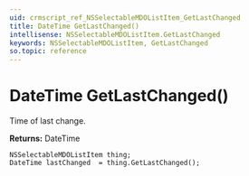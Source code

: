 ```yaml
---
uid: crmscript_ref_NSSelectableMDOListItem_GetLastChanged
title: DateTime GetLastChanged()
intellisense: NSSelectableMDOListItem.GetLastChanged
keywords: NSSelectableMDOListItem, GetLastChanged
so.topic: reference
---
```


# DateTime GetLastChanged()

Time of last change.

**Returns:** DateTime

```crmscript
NSSelectableMDOListItem thing;
DateTime lastChanged  = thing.GetLastChanged();
```

